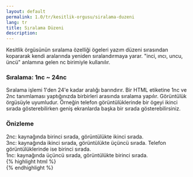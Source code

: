 ```yaml
---
layout: default
permalink: 1.0/tr/kesitlik-orgusu/siralama-duzeni
lang: tr
title: Sıralama Düzeni
description: 
---
```

<p class="girlik">
  Kesitlik örgüsünün sıralama özelliği ögeleri yazım düzeni sırasından kopararak kendi aralarında yeniden sıralandırmaya yarar. "inci, ıncı, uncu, üncü" anlamına gelen nc birimiyle kullanılır.
</p>

<h3>Sıralama: 1nc ~ 24nc</h3>
<p>
  Sıralama işlemi 1'den 24'e kadar aralığı barındırır. Bir HTML etiketine 1nc ve 2nc tanımlaması yaptığınızda birbirleri arasında sıralama yapılır. Görüntülük örgüsüyle uyumludur. Örneğin telefon görüntülüklerinde bir ögeyi ikinci sırada gösterebilirken geniş ekranlarda başka bir sırada gösterebilirsiniz.
</p>

<div class="örnek">
  <h3>Önizleme</h3>
  <div class="önizleme">
    <div data-gnl="2nc">
      <div class="kutu">2nc: kaynağında birinci sırada, görüntülükte ikinci sırada.</div>
    </div>
    <div data-gnl="1nc" data-kçk="3nc">
      <div class="kutu">3nc: kaynağında ikinci sırada, görüntülükte üçüncü sırada. Telefon görüntülüklerinde ise birinci sırada.</div>
    </div>
    <div data-gnl="1nc">
      <div class="kutu">1nc: kaynağında üçüncü sırada, görüntülükte birinci sırada.</div>
    </div>
  </div>
</div>
{% highlight html %}
    <div data-gnl="2nc">
      <!-- içerik alanı -->
    </div>
    <div data-gnl="1nc" data-kçk="3nc">
      <!-- içerik alanı -->
    </div>
    <div data-gnl="1nc">
      <!-- içerik alanı -->
    </div>
{% endhighlight %}